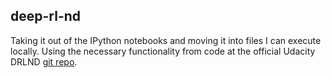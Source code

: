 ## deep-rl-nd

Taking it out of the IPython notebooks and moving it into files I can execute locally. Using the necessary functionality from code at the official Udacity DRLND [git repo](https://github.com/udacity/deep-reinforcement-learning).

